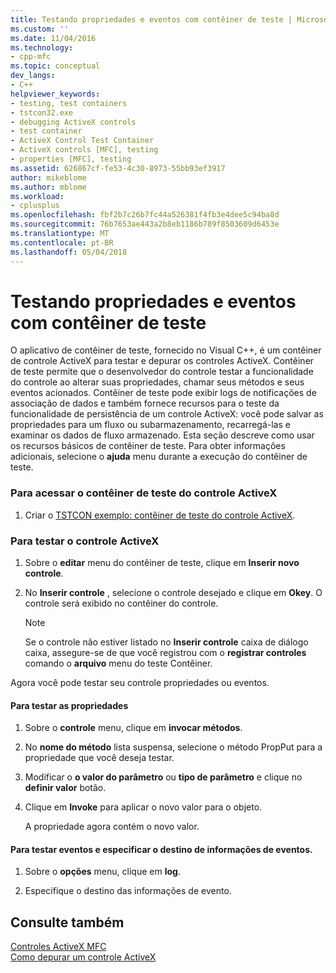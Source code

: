 ```yaml
---
title: Testando propriedades e eventos com contêiner de teste | Microsoft Docs
ms.custom: ''
ms.date: 11/04/2016
ms.technology:
- cpp-mfc
ms.topic: conceptual
dev_langs:
- C++
helpviewer_keywords:
- testing, test containers
- tstcon32.exe
- debugging ActiveX controls
- test container
- ActiveX Control Test Container
- ActiveX controls [MFC], testing
- properties [MFC], testing
ms.assetid: 626867cf-fe53-4c30-8973-55bb93ef3917
author: mikeblome
ms.author: mblome
ms.workload:
- cplusplus
ms.openlocfilehash: fbf2b7c26b7fc44a526381f4fb3e4dee5c94ba8d
ms.sourcegitcommit: 76b7653ae443a2b8eb1186b789f8503609d6453e
ms.translationtype: MT
ms.contentlocale: pt-BR
ms.lasthandoff: 05/04/2018
---
```

# <a name="testing-properties-and-events-with-test-container"></a>Testando propriedades e eventos com contêiner de teste
O aplicativo de contêiner de teste, fornecido no Visual C++, é um contêiner de controle ActiveX para testar e depurar os controles ActiveX. Contêiner de teste permite que o desenvolvedor do controle testar a funcionalidade do controle ao alterar suas propriedades, chamar seus métodos e seus eventos acionados. Contêiner de teste pode exibir logs de notificações de associação de dados e também fornece recursos para o teste da funcionalidade de persistência de um controle ActiveX: você pode salvar as propriedades para um fluxo ou subarmazenamento, recarregá-las e examinar os dados de fluxo armazenado. Esta seção descreve como usar os recursos básicos de contêiner de teste. Para obter informações adicionais, selecione o **ajuda** menu durante a execução do contêiner de teste.  
  
### <a name="to-access-the-activex-control-test-container"></a>Para acessar o contêiner de teste do controle ActiveX  
  
1.  Criar o [TSTCON exemplo: contêiner de teste do controle ActiveX](../visual-cpp-samples.md).  
  
### <a name="to-test-your-activex-control"></a>Para testar o controle ActiveX  
  
1.  Sobre o **editar** menu do contêiner de teste, clique em **Inserir novo controle**.  
  
2.  No **Inserir controle** , selecione o controle desejado e clique em **Okey**. O controle será exibido no contêiner do controle.  
  
    > [!NOTE]
    >  Se o controle não estiver listado no **Inserir controle** caixa de diálogo caixa, assegure-se de que você registrou com o **registrar controles** comando o **arquivo** menu do teste Contêiner.  
  
 Agora você pode testar seu controle propriedades ou eventos.  
  
#### <a name="to-test-properties"></a>Para testar as propriedades  
  
1.  Sobre o **controle** menu, clique em **invocar métodos**.  
  
2.  No **nome do método** lista suspensa, selecione o método PropPut para a propriedade que você deseja testar.  
  
3.  Modificar o **o valor do parâmetro** ou **tipo de parâmetro** e clique no **definir valor** botão.  
  
4.  Clique em **Invoke** para aplicar o novo valor para o objeto.  
  
     A propriedade agora contém o novo valor.  
  
#### <a name="to-test-events-and-specify-the-destination-of-event-information"></a>Para testar eventos e especificar o destino de informações de eventos.  
  
1.  Sobre o **opções** menu, clique em **log**.  
  
2.  Especifique o destino das informações de evento.  
  
## <a name="see-also"></a>Consulte também  
 [Controles ActiveX MFC](../mfc/mfc-activex-controls.md)   
 [Como depurar um controle ActiveX](/visualstudio/debugger/how-to-debug-an-activex-control)

